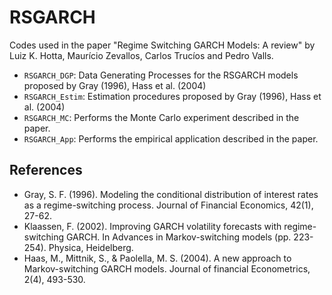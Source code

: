 # RSGARCH

Codes used in the paper "Regime Switching GARCH Models: A review" by Luiz K. Hotta, Maurício Zevallos, Carlos Trucíos and Pedro Valls.

- `RSGARCH_DGP`: Data Generating Processes for the RSGARCH models proposed by Gray (1996), Hass et al. (2004)
- `RSGARCH_Estim`: Estimation procedures proposed by Gray (1996), Hass et al. (2004)
- `RSGARCH_MC`: Performs the Monte Carlo experiment described in the paper.
- `RSGARCH_App`: Performs the empirical application described in the paper.


## References

- Gray, S. F. (1996). Modeling the conditional distribution of interest rates as a regime-switching process. Journal of Financial Economics, 42(1), 27-62.
- Klaassen, F. (2002). Improving GARCH volatility forecasts with regime-switching GARCH. In Advances in Markov-switching models (pp. 223-254). Physica, Heidelberg.
- Haas, M., Mittnik, S., & Paolella, M. S. (2004). A new approach to Markov-switching GARCH models. Journal of financial Econometrics, 2(4), 493-530.
